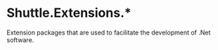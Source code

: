 # Shuttle.Extensions.*

Extension packages that are used to facilitate the development of .Net software.
